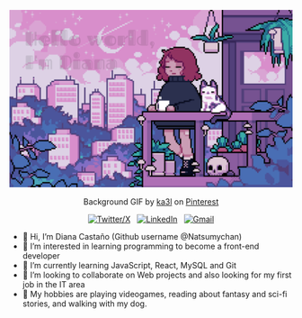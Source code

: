 <div align="center">

[![Hello World, I'm Diana!](assets/no%20adventure%20here_.gif)](https://github.com/Natsumychan)

Background GIF by [ka3l](https://co.pinterest.com/pin/578571883394447043/) on [Pinterest](https://www.pinterest.com/)

[![Twitter/X](https://skillicons.dev/icons?i=twitter)](https://twitter.com/dianaczapata1) &nbsp;
[![LinkedIn](https://skillicons.dev/icons?i=linkedin)](https://www.linkedin.com/in/diana-casta%C3%B1o-zapata-aba84284) &nbsp;
[![Gmail](https://skillicons.dev/icons?i=gmail)](mailto:dianaczapata@gmail.com?subject=Hello%20Diana,%20From%20Github)

</div>

-  👋 Hi, I’m Diana Castaño (Github username @Natsumychan)
-  👀 I’m interested in learning programming to become a front-end developer
-  🌱 I’m currently learning JavaScript, React, MySQL and Git
-  💞️ I’m looking to collaborate on Web projects and also looking for my first job in the IT area
-  :space_invader: My hobbies are playing videogames, reading about fantasy and sci-fi stories,  and walking with my dog.